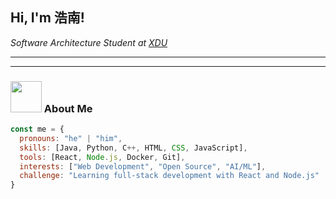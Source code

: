 <h2> Hi, I'm 浩南! </h2>
<p><em>Software Architecture Student at <a href="https://www.xidian.edu.cn/">XDU</a></em></p>

---
---

### <img src="https://media.giphy.com/media/VgCDAzcKvsR6OM0uWg/giphy.gif" width="50"> About Me  

```javascript
const me = {
  pronouns: "he" | "him",
  skills: [Java, Python, C++, HTML, CSS, JavaScript],
  tools: [React, Node.js, Docker, Git],
  interests: ["Web Development", "Open Source", "AI/ML"],
  challenge: "Learning full-stack development with React and Node.js"
}
